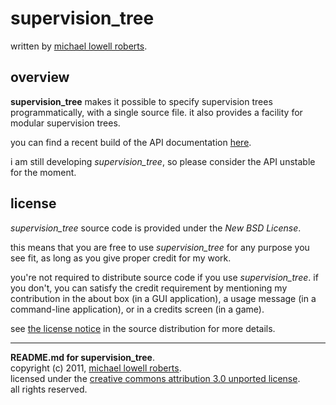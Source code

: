 supervision_tree
=========

written by [michael lowell roberts][fmrl].

overview
--------

**supervision_tree** makes it possible to specify supervision trees programmatically, with a single source file. it also provides a facility for modular supervision trees.

you can find a recent build of the API documentation [here][gh-pages].

i am still developing *supervision_tree*, so please consider the API unstable for the moment.

license
-------

*supervision_tree* source code is provided under the *New BSD License*.

this means that you are free to use *supervision_tree* for any purpose you see fit, as long as you give proper credit for my work.

you're not required to distribute source code if you use *supervision_tree*. if you don't, you can satisfy the credit requirement by mentioning my contribution in the about box (in a GUI application), a usage message (in a command-line application), or in a credits screen (in a game).

see [the license notice][bsd-license] in the source distribution for more details.

_____
**README.md for supervision_tree**.  
copyright (c) 2011, [michael lowell roberts][fmrl].  
licensed under the [creative commons attribution 3.0 unported license][cc-license].  
all rights reserved.

[bsd-license]: http://github.com/fmrl/supervision_tree/blob/master/LICENSE.md
[cc-license]: http://creativecommons.org/licenses/by/3.0/
[fmrl]: http://fmrl.org
[gh-pages]: http://fmrl.github.com/supervision_tree/


